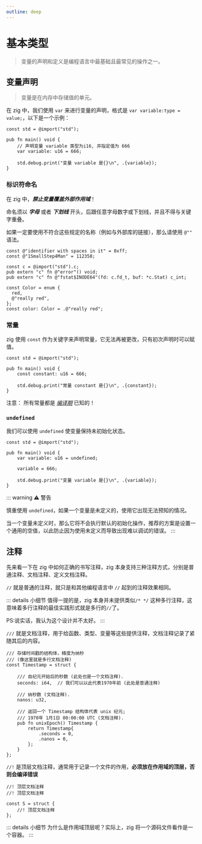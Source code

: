 ```yaml
---
outline: deep
---
```


# 基本类型

> 变量的声明和定义是编程语言中最基础且最常见的操作之一。

## 变量声明

> 变量是在内存中存储值的单元。

在 zig 中，我们使用 `var` 来进行变量的声明，格式是 `var variable:type = value;`，以下是一个示例：

```zig
const std = @import("std");

pub fn main() void {
    // 声明变量 variable 类型为i16, 并指定值为 666
    var variable: u16 = 666;

    std.debug.print("变量 variable 是{}\n", .{variable});
}
```

### 标识符命名

在 zig 中，**_禁止变量覆盖外部作用域_**！

命名须以 **_字母_** 或者 **_下划线_** 开头，后跟任意字母数字或下划线，并且不得与关键字重叠。

如果一定要使用不符合这些规定的名称（例如与外部库的链接），那么请使用 `@""` 语法。

```zig
const @"identifier with spaces in it" = 0xff;
const @"1SmallStep4Man" = 112358;

const c = @import("std").c;
pub extern "c" fn @"error"() void;
pub extern "c" fn @"fstat$INODE64"(fd: c.fd_t, buf: *c.Stat) c_int;

const Color = enum {
  red,
  @"really red",
};
const color: Color = .@"really red";
```

### 常量

zig 使用 `const` 作为关键字来声明常量，它无法再被更改，只有初次声明时可以赋值。

```zig
const std = @import("std");

pub fn main() void {
    const constant: u16 = 666;

    std.debug.print("常量 constant 是{}\n", .{constant});
}
```

注意： 所有常量都是 [_编译期_](/advanced/comptime) 已知的！

### `undefined`

我们可以使用 `undefined` 使变量保持未初始化状态。

```zig
const std = @import("std");

pub fn main() void {
    var variable: u16 = undefined;

    variable = 666;

    std.debug.print("变量 variable 是{}\n", .{variable});
}
```

::: warning ⚠️ 警告

慎重使用 `undefined`，如果一个变量是未定义的，使用它出现无法预知的情况。

当一个变量未定义时，那么它将不会执行默认的初始化操作，推荐的方案是设置一个通用的空值，以此防止因为使用未定义而导致出现难以调试的错误。
:::

## 注释

先来看一下在 zig 中如何正确的书写注释，zig 本身支持三种注释方式，分别是普通注释、文档注释、定义文档注释。

`//` 就是普通的注释，就只是和其他编程语言中 `//` 起到的注释效果相同。

::: details 小细节
值得一提的是，zig 本身并未提供类似`/* */` 这种多行注释，这意味着多行注释的最佳实践形式就是多行的`//`了。

PS:说实话，我认为这个设计并不太好。
:::

`///` 就是文档注释，用于给函数、类型、变量等这些提供注释，文档注释记录了紧随其后的内容。

```zig
/// 存储时间戳的结构体，精度为纳秒
/// (像这里就是多行文档注释)
const Timestamp = struct {

    /// 自纪元开始后的秒数 (此处也是一个文档注释).
    seconds: i64,  // 我们可以以此代表1970年前 (此处是普通注释)

    /// 纳秒数 (文档注释).
    nanos: u32,

    /// 返回一个 Timestamp 结构体代表 unix 纪元;
    /// 1970年 1月1日 00:00:00 UTC (文档注释).
    pub fn unixEpoch() Timestamp {
        return Timestamp{
            .seconds = 0,
            .nanos = 0,
        };
    }
};
```

`//!` 是顶层文档注释，通常用于记录一个文件的作用，**必须放在作用域的顶层，否则会编译错误**

```zig
//! 顶层文档注释
//! 顶层文档注释

const S = struct {
    //! 顶层文档注释
};
```

::: details 小细节
为什么是作用域顶层呢？实际上，zig 将一个源码文件看作是一个容器。
:::
